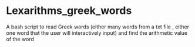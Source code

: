 # Lexarithms_greek_words
A bash script to read Greek words (either many words from a txt file , either one word that the user will interactively input) and find the arithmetic value of the word
